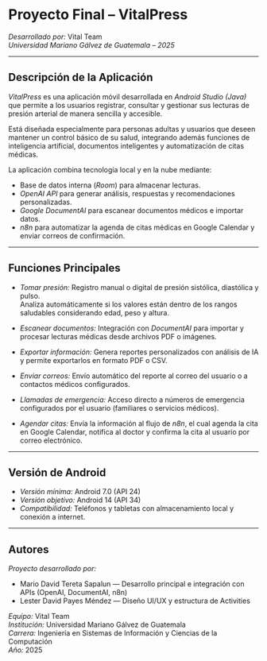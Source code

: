 # Proyecto Final – VitalPress
*Desarrollado por:* Vital Team  
*Universidad Mariano Gálvez de Guatemala – 2025*

---

## Descripción de la Aplicación

*VitalPress* es una aplicación móvil desarrollada en *Android Studio (Java)* que permite a los usuarios registrar, consultar y gestionar sus lecturas de presión arterial de manera sencilla y accesible.

Está diseñada especialmente para personas adultas y usuarios que deseen mantener un control básico de su salud, integrando además funciones de inteligencia artificial, documentos inteligentes y automatización de citas médicas.

La aplicación combina tecnología local y en la nube mediante:

- Base de datos interna (*Room*) para almacenar lecturas.
- *OpenAI API* para generar análisis, respuestas y recomendaciones personalizadas.
- *Google DocumentAI* para escanear documentos médicos e importar datos.
- *n8n* para automatizar la agenda de citas médicas en Google Calendar y enviar correos de confirmación.

---

## Funciones Principales

- *Tomar presión:* Registro manual o digital de presión sistólica, diastólica y pulso.  
  Analiza automáticamente si los valores están dentro de los rangos saludables considerando edad, peso y altura.

- *Escanear documentos:* Integración con *DocumentAI* para importar y procesar lecturas médicas desde archivos PDF o imágenes.

- *Exportar información:* Genera reportes personalizados con análisis de IA y permite exportarlos en formato PDF o CSV.

- *Enviar correos:* Envío automático del reporte al correo del usuario o a contactos médicos configurados.

- *Llamadas de emergencia:* Acceso directo a números de emergencia configurados por el usuario (familiares o servicios médicos).

- *Agendar citas:* Envía la información al flujo de *n8n*, el cual agenda la cita en Google Calendar, notifica al doctor y confirma la cita al usuario por correo electrónico.

---

## Versión de Android

- *Versión mínima:* Android 7.0 (API 24)  
- *Versión objetivo:* Android 14 (API 34)  
- *Compatibilidad:* Teléfonos y tabletas con almacenamiento local y conexión a internet.

---

## Autores

*Proyecto desarrollado por:*

- Mario David Tereta Sapalun — Desarrollo principal e integración con APIs (OpenAI, DocumentAI, n8n)  
- Lester David Payes Méndez — Diseño UI/UX y estructura de Activities

*Equipo:* Vital Team  
*Institución:* Universidad Mariano Gálvez de Guatemala  
*Carrera:* Ingeniería en Sistemas de Información y Ciencias de la Computación  
*Año:* 2025
